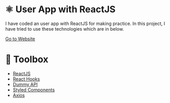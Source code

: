 # ⚛️ User App with ReactJS

I have coded an user app with ReactJS for making practice. In this project, I have tried to use these technologies which are in below.

<a href="https://react-user-app-challenge.netlify.app/">Go to Website</a>

# 🧰 Toolbox

<ul style="list-style-type:disc">
   <li><a href="https://reactjs.org">ReactJS</a></li>
   <li><a href="https://reactjs.org/docs/hooks-intro.html">React Hooks</a></li>
   <li><a href="https://dummyapi.io/">Dummy API</a></li>
   <li><a href="https://styled-components.com">Styled Components</a></li>
   <li><a href="https://www.npmjs.com/package/axios">Axios</a></li>
</ul>
